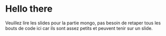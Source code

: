 # Hello there

Veuillez lire les slides pour la partie mongo, pas besoin de retaper tous les bouts de code ici car ils sont assez petits et peuvent tenir sur un slide.